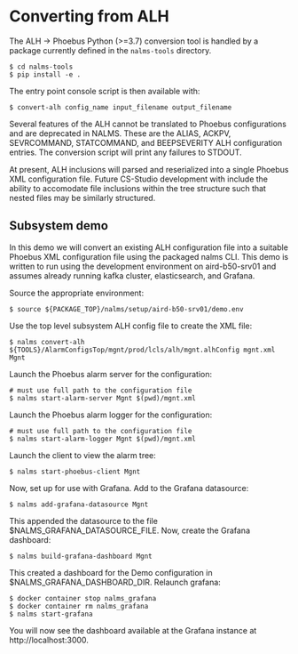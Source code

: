 # Converting from ALH

The ALH -> Phoebus Python (>=3.7) conversion tool is handled by a package currently defined in the `nalms-tools` directory. 

```
$ cd nalms-tools
$ pip install -e .
```

The entry point console script is then available with:

```
$ convert-alh config_name input_filename output_filename
```

Several features of the ALH cannot be translated to Phoebus configurations and are deprecated in NALMS. These are the ALIAS, ACKPV, SEVRCOMMAND, STATCOMMAND, and BEEPSEVERITY ALH configuration entries. The conversion script will print any failures to STDOUT.

At present, ALH inclusions will parsed and reserialized into a single Phoebus XML configuration file. Future CS-Studio development with include the ability to accomodate file inclusions within the tree structure such that nested files may be similarly structured.

## Subsystem demo
In this demo we will convert an existing ALH configuration file into a suitable Phoebus XML configuration file using the packaged nalms CLI. This demo is written to run using the development environment on aird-b50-srv01 and assumes already running kafka cluster, elasticsearch, and Grafana.

Source the appropriate environment:
```
$ source ${PACKAGE_TOP}/nalms/setup/aird-b50-srv01/demo.env
```

Use the top level subsystem ALH config file to create the XML file:
```
$ nalms convert-alh ${TOOLS}/AlarmConfigsTop/mgnt/prod/lcls/alh/mgnt.alhConfig mgnt.xml Mgnt
```

Launch the Phoebus alarm server for the configuration:
```
# must use full path to the configuration file
$ nalms start-alarm-server Mgnt $(pwd)/mgnt.xml
```

Launch the Phoebus alarm logger for the configuration:
```
# must use full path to the configuration file
$ nalms start-alarm-logger Mgnt $(pwd)/mgnt.xml
```

Launch the client to view the alarm tree:
```
$ nalms start-phoebus-client Mgnt
```

Now, set up for use with Grafana. Add to the Grafana datasource:
```
$ nalms add-grafana-datasource Mgnt
```

This appended the datasource to the file $NALMS_GRAFANA_DATASOURCE_FILE. Now, create the Grafana dashboard:
```
$ nalms build-grafana-dashboard Mgnt
```

This created a dashboard for the Demo configuration in $NALMS_GRAFANA_DASHBOARD_DIR. Relaunch grafana:

```
$ docker container stop nalms_grafana
$ docker container rm nalms_grafana
$ nalms start-grafana
```
You will now see the dashboard available at the Grafana instance at http://localhost:3000.